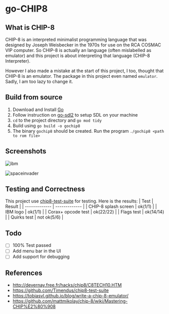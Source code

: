 # go-CHIP8

## What is CHIP-8
CHIP-8 is an interpreted minimalist programming language that was designed by Joseph Weisbecker in the 1970s for use on the RCA COSMAC VIP computer.
So CHIP-8 is actually an language (often mislabelled as emulator) and this project is about interpreting that language (CHIP-8 Interpreter).

However I also made a mistake at the start of this project, I too, thought that CHIP-8 is an emulator. The package in this project even named `emulator`.
Sadly, I am too lazy to change it.

## Build from source
1. Download and Install [Go](https://go.dev/doc/install)
2. Follow instruction on [go-sdl2](https://github.com/veandco/go-sdl2) to setup SDL on your machine
3. `cd` to the project directory and `go mod tidy`
4. Build using `go build -o gochip8`
5. The binary `gochip8` should be created. Run the program `./gochip8 <path to rom file>`

## Screenshots
![ibm](https://github.com/varian97/go-CHIP8/assets/15712645/ac48f1a3-620e-48f2-8fa1-5ff0fe47b30b)

![spaceinvader](https://github.com/varian97/go-CHIP8/assets/15712645/8208c1e6-164c-46ea-b3f6-7734bbdb310e)

## Testing and Correctness
This project use [chip8-test-suite](https://github.com/Timendus/chip8-test-suite) for testing.
Here is the results:
| Test                  | Result        |
| -------------         | ------------- |
| CHIP-8 splash screen  | ok(1/1)       |
| IBM logo              | ok(1/1)       |
| Corax+ opcode test    | ok(22/22)     |
| Flags test            | ok(14/14)     |
| Quirks test           | not ok(5/6)   |

## Todo
- [ ] 100% Test passed
- [ ] Add menu bar in the UI
- [ ] Add support for debugging

## References
- http://devernay.free.fr/hacks/chip8/C8TECH10.HTM
- https://github.com/Timendus/chip8-test-suite
- https://tobiasvl.github.io/blog/write-a-chip-8-emulator/
- https://github.com/mattmikolay/chip-8/wiki/Mastering-CHIP%E2%80%908

